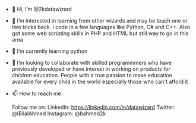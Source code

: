 - 👋 Hi, I’m @2kdatawizard

- 👀 I’m interested in learning from other wizards and may be teach one or two tricks back. I code in a few languages like Python, C# and C++. 
      Also got some web scripting skills in PHP and HTML but still way to go in this area
      
- 🌱 I’m currently learning python

- 💞️ I’m looking to collaborate with skilled programmmers who have previously developed or have interest in working on products for children education. 
     People with a true passion to make education available for every child in the world especially those who can't afford it

- 📫 How to reach me
     
     Follow me on:
     LinkedIn:  https://linkedin.com/in/datawizard
     Twitter:   @iBilalAhmed
     Instagram: @bahmed2k
  

